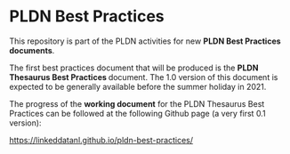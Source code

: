 <H1>PLDN Best Practices</H1>

This repository is part of the PLDN activities for new <strong>PLDN Best Practices documents</strong>. 

The first best practices document that will be produced is the <strong>PLDN Thesaurus Best Practices </strong>document. The 1.0 version of this document is expected to be generally available before the summer holiday in 2021. 

The progress of the <strong>working document</strong> for the PLDN Thesaurus Best Practices can be followed at the following Github page (a very first 0.1 version):

https://linkeddatanl.github.io/pldn-best-practices/
